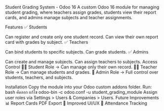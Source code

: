 Student Grading System - Odoo 16
A custom Odoo 16 module for managing student grading, where teachers assign grades, students view their report cards, and admins manage subjects and teacher assignments.

Features
✅ Students

Can register and create only one student record.
Can view their own report card with grades by subject.
✅ Teachers

Can bind students to specific subjects.
Can grade students.
✅ Admins

Can create and manage subjects.
Can assign teachers to subjects.
Access Control
👨‍🎓 Student Role → Can manage only their own record.
👨‍🏫 Teacher Role → Can manage students and grades.
🔧 Admin Role → Full control over students, teachers, and subjects.

Installation
Copy the module into your Odoo custom addons folder.
Run:
bash
คัดลอก
แก้ไข
odoo-bin -c odoo.conf -u student_grading_module
Assign user roles via Settings > Users & Companies > Users.
Future Improvements
📊 Report Cards PDF Export
🎨 Improved UI/UX
📌 Attendance Tracking
